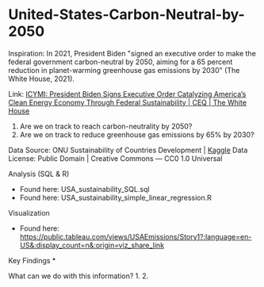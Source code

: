 # United-States-Carbon-Neutral-by-2050

Inspiration: In 2021, President Biden "signed an executive order to make the federal government carbon-neutral by 2050, aiming for a 65 percent reduction in planet-warming greenhouse gas emissions by 2030" (The White House, 2021). 

Link: [ICYMI: President Biden Signs Executive Order Catalyzing America’s Clean Energy Economy Through Federal Sustainability | CEQ | The White House](https://www.whitehouse.gov/ceq/news-updates/2021/12/13/icymi-president-biden-signs-executive-order-catalyzing-americas-clean-energy-economy-through-federal-sustainability/)

1. Are we on track to reach carbon-neutrality by 2050? 
2. Are we on track to reduce greenhouse gas emissions by 65% by 2030?

Data Source: ONU Sustainability of Countries Development | [Kaggle](https://www.kaggle.com/datasets/vittoriogiatti/unsdg-united-nations-sustainable-development-group)
Data License: Public Domain | Creative Commons — CC0 1.0 Universal

Analysis (SQL & R)
* Found here: USA_sustainability_SQL.sql
* Found here: USA_sustainability_simple_linear_regression.R

Visualization
* Found here: https://public.tableau.com/views/USAEmissions/Story1?:language=en-US&:display_count=n&:origin=viz_share_link

Key Findings
* 

What can we do with this information?
1. 
2. 




